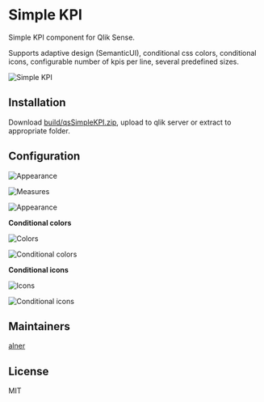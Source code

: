 # Simple KPI

Simple KPI component for Qlik Sense.

Supports adaptive design (SemanticUI), conditional css colors, conditional icons, configurable number of kpis per line, several predefined sizes.

![Simple KPI](https://raw.githubusercontent.com/alner/qsStatisticBlock/screenshots/screenshots/SimpleKPI.png)

## Installation

Download [build/qsSimpleKPI.zip](https://github.com/alner/qsSimpleKPI/raw/master/build/qsSimpleKPI.zip), upload to qlik server or extract to appropriate folder.

## Configuration

![Appearance](https://raw.githubusercontent.com/alner/qsStatisticBlock/screenshots/screenshots/Appearance2.png)

![Measures](https://raw.githubusercontent.com/alner/qsStatisticBlock/screenshots/screenshots/Measures.png)

![Appearance](https://raw.githubusercontent.com/alner/qsStatisticBlock/screenshots/screenshots/Appearance.png)

**Conditional colors**

![Colors](https://raw.githubusercontent.com/alner/qsStatisticBlock/screenshots/screenshots/Colors.png)

![Conditional colors](https://raw.githubusercontent.com/alner/qsStatisticBlock/screenshots/screenshots/ConditionalColors.png)

**Conditional icons**

![Icons](https://raw.githubusercontent.com/alner/qsStatisticBlock/screenshots/screenshots/Icons.png)

![Conditional icons](https://raw.githubusercontent.com/alner/qsStatisticBlock/screenshots/screenshots/ConditionalIcons.png)

## Maintainers

[alner](https://github.com/alner)

## License

MIT
